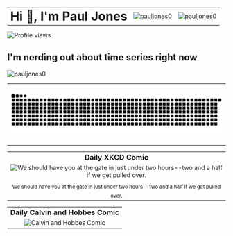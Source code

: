 <table border="0" cellspacing="0" cellpadding="0" style="border-collapse: collapse;">
  <tr>
    <td valign="middle"><h1 style="margin: 0;">Hi 👋, I'm Paul Jones</h1></td>
    <td valign="middle">
      <a href="https://linkedin.com/in/pauljones0" target="_blank">
        <img src="https://raw.githubusercontent.com/rahuldkjain/github-profile-readme-generator/master/src/images/icons/Social/linked-in-alt.svg" alt="pauljones0" height="30" width="40">
      </a>
    </td>
    <td valign="middle">
      <a href="https://kaggle.com/pauljones0" target="_blank">
        <img src="https://raw.githubusercontent.com/rahuldkjain/github-profile-readme-generator/master/src/images/icons/Social/kaggle.svg" alt="pauljones0" height="30" width="40">
      </a>
    </td>
  </tr>
</table>
<img src="https://komarev.com/ghpvc/?username=pauljones0&amp;label=Profile%20views&amp;color=0e75b6&amp;style=flat" alt="Profile views">
<h2>I'm nerding out about time series right now</h2>
<td valign="top">
  <img height="190" src="https://github-readme-stats.vercel.app/api/top-langs?username=pauljones0&amp;show_icons=true&amp;locale=en&amp;layout=compact&amp;theme=prussian&amp;border_radius=15&amp;hide_border=true" alt="pauljones0">
</td>
  
---
<picture>
  <source media="(prefers-color-scheme: dark)" srcset="https://raw.githubusercontent.com/pauljones0/pauljones0/output/github-contribution-grid-snake-dark.svg" />
  <source media="(prefers-color-scheme: light)" srcset="https://raw.githubusercontent.com/pauljones0/pauljones0/output/github-contribution-grid-snake.svg" />
  <img alt="github-snake" src="https://raw.githubusercontent.com/pauljones0/pauljones0/output/github-contribution-grid-snake.svg" />
</picture>

---

<table border="0" cellspacing="0" cellpadding="0" style="border-collapse: collapse;">
  <tr>
    <td align="center"><h3 style="margin: 0;">Daily XKCD Comic</h3></td>
  </tr>
  <tr>
    <td align="center">
            <!-- START_XKCD_IMG -->
            <img src="https://imgs.xkcd.com/comics/grounded.png" alt="We should have you at the gate in just under two hours--two and a half if we get pulled over."/>
            <!-- END_XKCD_IMG -->
    </td>
  </tr>
  <tr>
    <td align="center">
            <!-- START_XKCD_ALT -->
            <sub>We should have you at the gate in just under two hours--two and a half if we get pulled over.</sub>
            <!-- END_XKCD_ALT -->
    </td>
  </tr>
</table>

<!-- START_CALVIN_AND_HOBBES_SECTION -->
<table border="0" cellspacing="0" cellpadding="0" style="border-collapse: collapse;">
  <tr>
    <td align="center"><h3 style="margin: 0;">Daily Calvin and Hobbes Comic</h3></td>
  </tr>
  <tr>
    <td align="center">
      <img src="https://featureassets.gocomics.com/assets/e154587038e7013ea84c005056a9545d" alt="Calvin and Hobbes Comic"/>
    </td>
  </tr>
</table>
<!-- END_CALVIN_AND_HOBBES_SECTION -->
